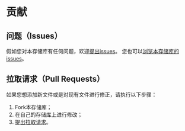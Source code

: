 # 贡献

## 问题（Issues）

假如您对本存储库有任何问题，欢迎[提出issues](https://github.com/luxuns/zhaohuaxishi/issues/new)。
您也可以[浏览本存储库的issues](https://github.com/luxuns/zhaohuaxishi/issues)。

## 拉取请求（Pull Requests）

如果您想添加新文件或是对现有文件进行修正，请执行以下步骤：
1. Fork本存储库；
1. 在自己的存储库上进行修改；
1. [提出拉取请求](https://github.com/luxuns/zhaohuaxishi/compare)。